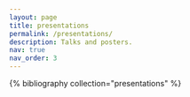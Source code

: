 ```yaml
---
layout: page
title: presentations
permalink: /presentations/
description: Talks and posters.
nav: true
nav_order: 3
---
```


<!-- pages/presentations.md -->
<div class="publications">

{% bibliography collection="presentations" %}

</div>

